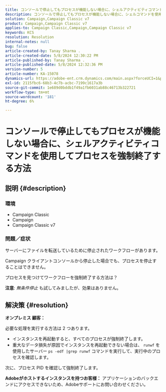 ```yaml
---
title: コンソールで停止してもプロセスが機能しない場合に、シェルアクティビティコマンドを使用してプロセスを強制終了する方法
description: コンソールで停止してもプロセスが機能しない場合に、シェルコマンドを使用してプロセスを強制終了する方法を説明します。
solution: Campaign,Campaign Classic v7
product: Campaign,Campaign Classic v7
applies-to: Campaign Classic,Campaign,Campaign Classic v7
keywords: KCS
resolution: Resolution
internal-notes: null
bug: false
article-created-by: Tanay Sharma .
article-created-date: 5/8/2024 12:30:22 PM
article-published-by: Tanay Sharma .
article-published-date: 5/8/2024 12:32:36 PM
version-number: 5
article-number: KA-15078
dynamics-url: https://adobe-ent.crm.dynamics.com/main.aspx?forceUCI=1&pagetype=entityrecord&etn=knowledgearticle&id=6a74b4bb-360d-ef11-9f8a-6045bd026dc7
exl-id: 2115fbc6-68b3-4c7b-acbc-7199c1617a3b
source-git-commit: 1e689d0bddb1f49a1fb6031ab88c46713b322721
workflow-type: tm+mt
source-wordcount: '181'
ht-degree: 6%

---
```


# コンソールで停止してもプロセスが機能しない場合に、シェルアクティビティコマンドを使用してプロセスを強制終了する方法

## 説明 {#description}


### <b>環境</b>

- Campaign Classic
- Campaign
- Campaign Classic v7




### <b>問題／症状</b>

サーバーにファイルを転送しているために停止されたワークフローがあります。

Campaign クライアントコンソールから停止した場合でも、プロセスを停止することはできません。

プロセスを見つけてワークフローを強制終了する方法は？

<b>注意</b>: *無条件停止* も試してみましたが、効果はありません。


## 解決策 {#resolution}


<b>オンプレミス</b><b> 顧客：</b>

必要な処理を実行する方法は 2 つあります。

- インスタンスを再起動すると、すべてのプロセスが強制終了します。
- 重大なデータ損失が原因でインスタンスを再起動できない場合は、 `runwf` を使用したサーバー `ps -edf |grep runwf` コマンドを実行して、実行中のプロセスを確認します。


次に、プロセス PID を確認して強制終了します。

<b>Adobeがホストするインスタンスを持つお客様：</b> アプリケーションのバックエンドにアクセスできないため、Adobeサポートにお問い合わせください。
